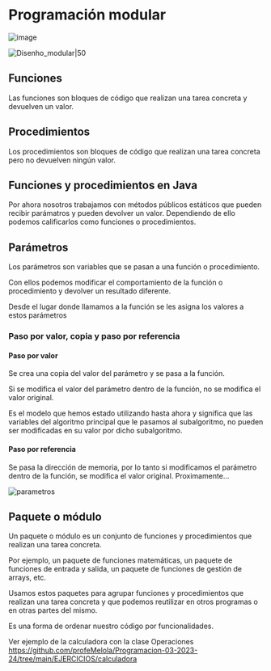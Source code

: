 # Programación modular

![image](https://github.com/profeMelola/Programacion-03-2023-24/assets/91023374/8adcb9e8-8551-4d2f-a89b-cb9812610a48)


![Disenho_modular|50](https://github.com/profeMelola/Programacion-03-2023-24/assets/91023374/a2565880-4f1c-4bde-b9d4-eda6fe3d20eb)

## Funciones

Las funciones son bloques de código que realizan una tarea concreta y devuelven un valor.

## Procedimientos

Los procedimientos son bloques de código que realizan una tarea concreta pero no devuelven ningún valor.

## Funciones y procedimientos en Java

Por ahora nosotros trabajamos con métodos públicos estáticos que pueden recibir parámatros y pueden devolver un valor. Dependiendo de ello podemos calificarlos como funciones o procedimientos.

## Parámetros

Los parámetros son variables que se pasan a una función o procedimiento. 

Con ellos podemos modificar el comportamiento de la función o procedimiento y devolver un resultado diferente. 

Desde el lugar donde llamamos a la función se les asigna los valores a estos parámetros

### Paso por valor, copia y paso por referencia

#### Paso por valor
Se crea una copia del valor del parámetro y se pasa a la función. 

Si se modifica el valor del parámetro dentro de la función, no se modifica el valor original. 

Es el modelo que hemos estado utilizando hasta ahora y significa que las variables del algoritmo principal que le pasamos al subalgoritmo, no pueden ser modificadas en su valor por dicho subalgoritmo.

#### Paso por referencia

Se pasa la dirección de memoria, por lo tanto si modificamos el parámetro dentro de la función, se modifica el valor original. Proximamente...

![parametros](https://github.com/profeMelola/Programacion-03-2023-24/assets/91023374/a1ff824e-2f2c-4782-b56e-9260a731d527)

## Paquete o módulo

Un paquete o módulo es un conjunto de funciones y procedimientos que realizan una tarea concreta. 

Por ejemplo, un paquete de funciones matemáticas, un paquete de funciones de entrada y salida, un paquete de funciones de gestión de arrays, etc. 

Usamos estos paquetes para agrupar funciones y procedimientos que realizan una tarea concreta y que podemos reutilizar en otros programas o en otras partes del mismo. 

Es una forma de ordenar nuestro código por funcionalidades.

Ver ejemplo de la calculadora con la clase Operaciones https://github.com/profeMelola/Programacion-03-2023-24/tree/main/EJERCICIOS/calculadora

